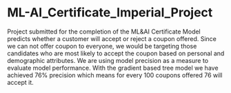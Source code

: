 # ML-AI_Certificate_Imperial_Project
Project submitted for the completion of the ML&amp;AI Certificate 
Model predicts whether a customer will accept or reject a coupon offered. Since we can not offer coupon to everyone, we would be targeting those candidates who are most likely to accept the coupon based on personal and demographic attributes. We are using model precision as a measure to evaluate model performance. With the gradient based tree model we have achieved 76% precision which means for every 100 coupons offered 76 will accept it.
